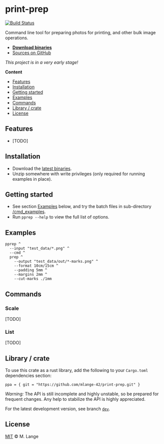 # print-prep

[![Build Status](https://travis-ci.com/mlange-42/print-prep.svg?branch=master)](https://travis-ci.com/mlange-42/print-prep)

Command line tool for preparing photos for printing, and other bulk image operations.

* **[Download binaries](https://github.com/mlange-42/print-prep/releases/)**
* [Sources on GitHub](https://github.com/mlange-42/print-prep)

_This project is in a very early stage!_

**Content**
* [Features](#features)
* [Installation](#installation)
* [Getting started](#getting-started)
* [Examples](#examples)
* [Commands](#commands)
* [Library / crate](#library--crate)
* [License](#license)

## Features

* [TODO]

## Installation

* Download the [latest binaries](https://github.com/mlange-42/print-prep/releases/).
* Unzip somewhere with write privileges (only required for running examples in place).

## Getting started

* See section [Examples](#examples) below, and try the batch files in sub-directory [/cmd_examples](https://github.com/mlange-42/print-prep/tree/master/cmd_examples). 
* Run `pprep --help` to view the full list of options.

## Examples

```
pprep ^
  --input "test_data/*.png" ^
  --cmd ^
  prep ^
    --output "test_data/out/*-marks.png" ^
    --format 10cm/15cm ^
	--padding 5mm ^
	--margins 2mm ^
	--cut-marks ./1mm
```

## Commands

### Scale

[TODO]

### List

[TODO]

## Library / crate

To use this crate as a rust library, add the following to your `Cargo.toml` dependencies section:
```
ppa = { git = "https://github.com/mlange-42/print-prep.git" }
```

_Warning:_ The API is still incomplete and highly unstable, so be prepared for frequent changes. 
Any help to stabilize the API is highly appreciated.

For the latest development version, see branch [`dev`](https://github.com/mlange-42/print-prep/tree/dev).

## License

[MIT](LICENSE) &copy; M. Lange